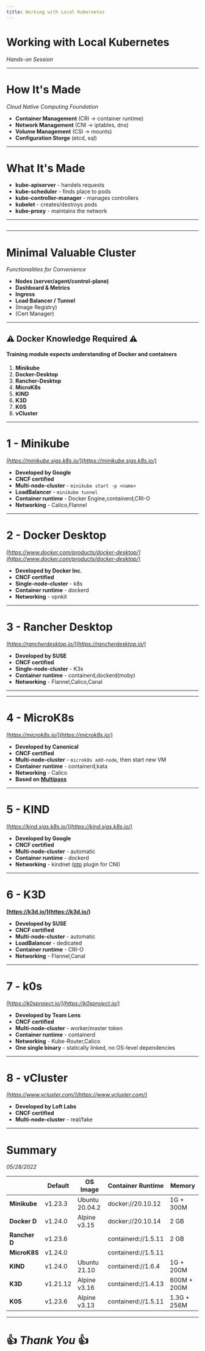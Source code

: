 ```yaml
---
title: Working with Local Kubernetes
---
```


# Working with Local Kubernetes
_Hands-on Session_

---

# How It's Made
_Cloud Native Computing Foundation_

* **Container Management** (CRI -> container runtime)
* **Network Management** (CNI -> iptables, dns)
* **Volume Management** (CSI -> mounts)
* **Configuration Storge** (etcd, sql)

---

# What It's Made

* **kube-apiserver** - handels requests
* **kube-scheduler** - finds place to pods
* **kube-controller-manager** - manages controllers
* **kubelet** - creates/destroys pods
* **kube-proxy** - maintains the network

---

<img data-src="assets/kubernetes-structure.png" class="stretch"/>

---

# Minimal Valuable Cluster
_Functionalities for Convenience_

* **Nodes (server/agent/control-plane)**
* **Dashboard & Metrics**
* **Ingress**
* **Load Balancer / Tunnel**
* (Image Registry)
* (Cert Manager)

---

## ⚠️ Docker Knowledge Required ⚠️
#### Training module expects understanding of Docker and containers

1. **Minikube**
2. **Docker-Desktop**
3. **Rancher-Desktop**
4. **MicroK8s**
5. **KIND**
6. **K3D**
7. **K0S**
8. **vCluster**

---

# 1 - Minikube
_[https://minikube.sigs.k8s.io/](https://minikube.sigs.k8s.io/)_

* **Developed by Google**
* **CNCF certified**
* **Multi-node-cluster** - `minikube start -p <name>`
* **LoadBalancer** - `minikube tunnel`
* **Container runtime** - Docker Engine,containerd,CRI-O
* **Networking** - Calico,Flannel

---

# 2 - Docker Desktop
_[https://www.docker.com/products/docker-desktop/](https://www.docker.com/products/docker-desktop/)_

* **Developed by Docker Inc.**
* **CNCF certified**
* **Single-node-cluster** - k8s
* **Container runtime** - dockerd
* **Networking** - vpnkit

---

# 3 - Rancher Desktop
_[https://rancherdesktop.io/](https://rancherdesktop.io/)_

* **Developed by SUSE**
* **CNCF certified**
* **Single-node-cluster** - K3s
* **Container runtime** - containerd,dockerd(moby)
* **Networking** - Flannel,Calico,Canal
* **

---

# 4 - MicroK8s
_[https://microk8s.io/](https://microk8s.io/)_

* **Developed by Canonical**
* **CNCF certified**
* **Multi-node-cluster** - `microk8s add-node`, then start new VM
* **Container runtime** - containerd,kata
* **Networking** - Calico
* **Based on [Multipass](https://multipass.run/docs)**

---

# 5 - KIND
_[https://kind.sigs.k8s.io/](https://kind.sigs.k8s.io/)_

* **Developed by Google**
* **CNCF certified**
* **Multi-node-cluster** - automatic
* **Container runtime** - dockerd
* **Networking** - kindnet ([ptp](https://www.cni.dev/plugins/current/main/ptp/) plugin for CNI)

---

# 6 - K3D
__[https://k3d.io/](https://k3d.io/)__

* **Developed by SUSE**
* **CNCF certified**
* **Multi-node-cluster** - automatic
* **LoadBalancer** - dedicated
* **Container runtime** - CRI-O
* **Networking** - Flannel,Canal

---

# 7 - k0s
_[https://k0sproject.io/](https://k0sproject.io/)_

* **Developed by Team Lens**
* **CNCF certified**
* **Multi-node-cluster** - worker/master token
* **Container runtime** - containerd
* **Networking** - Kube-Router,Calico
* **One single binary** - statically linked, no OS-level dependencies

---

# 8 - vCluster
_[https://www.vcluster.com/](https://www.vcluster.com/)_

* **Developed by Loft Labs**
* **CNCF certified**
* **Multi-node-cluster** - real/fake

---

# Summary
_05/28/2022_

|               | Default | OS Image       | Container Runtime | Memory        |
|---------------|----------|----------------|-------------------|---------------|
| **Minikube**  | v1.23.3  | Ubuntu 20.04.2 | docker://20.10.12 |  1G + 300M    |
| **Docker D**  | v1.24.0  | Alpine v3.15   | docker://20.10.14 |  2 GB      |
| **Rancher D** | v1.23.6  |                | containerd://1.5.11 |  2 GB      |
| **MicroK8S**  | v1.24.0  |   <host>       | containerd://1.5.11 |        |
| **KIND**      | v1.24.0  | Ubuntu 21.10   | containerd://1.6.4  |  1G + 200M     |
| **K3D**       | v1.21.12 | Alpine v3.16   | containerd://1.4.13 |  800M + 200M   |
| **K0S**       | v1.23.6  | Alpine v3.13   | containerd://1.5.11 |  1.3G + 256M   |

---

# 👍 _Thank You_ 👍 #
